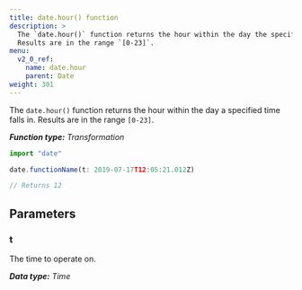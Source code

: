 ```yaml
---
title: date.hour() function
description: >
  The `date.hour()` function returns the hour within the day the specified time falls in.
  Results are in the range `[0-23]`.
menu:
  v2_0_ref:
    name: date.hour
    parent: Date
weight: 301
---
```


The `date.hour()` function returns the hour within the day a specified time falls in.
Results are in the range `[0-23]`.

_**Function type:** Transformation_  

```js
import "date"

date.functionName(t: 2019-07-17T12:05:21.012Z)

// Returns 12
```

## Parameters

### t
The time to operate on.

_**Data type:** Time_
